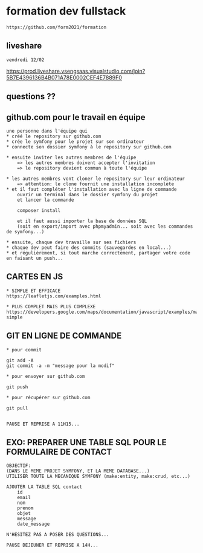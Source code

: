 # formation dev fullstack

    https://github.com/form2021/formation

## liveshare

    vendredi 12/02

https://prod.liveshare.vsengsaas.visualstudio.com/join?5B7E4396136B4B071A78E0002CEF4E7889F0

## questions ??

## github.com pour le travail en équipe

    une personne dans l'équipe qui 
    * créé le repository sur github.com
    * crée le symfony pour le projet sur son ordinateur
    * connecte son dossier symfony à le repository sur github.com

    * ensuite inviter les autres membres de l'équipe
        => les autres membres doivent accepter l'invitation
        => le repository devient commun à toute l'équipe

    * les autres membres vont cloner le repository sur leur ordinateur
        => attention: le clone fournit une installation incomplète
    * et il faut compléter l'installation avec la ligne de commande
        ouvrir un terminal dans le dossier symfony du projet
        et lancer la commande 

        composer install

        et il faut aussi importer la base de données SQL
        (soit en export/import avec phpmyadmin... soit avec les commandes de symfony...)

    * ensuite, chaque dev travaille sur ses fichiers
    * chaque dev peut faire des commits (sauvegardes en local...)
    * et régulièrement, si tout marche correctement, partager votre code en faisant un push...


## CARTES EN JS

    * SIMPLE ET EFFICACE
    https://leafletjs.com/examples.html

    * PLUS COMPLET MAIS PLUS COMPLEXE
    https://developers.google.com/maps/documentation/javascript/examples/marker-simple

## GIT EN LIGNE DE COMMANDE

    * pour commit

    git add -A
    git commit -a -m "message pour la modif"

    * pour envoyer sur github.com

    git push

    * pour récupérer sur github.com

    git pull


    PAUSE ET REPRISE A 11H15...

## EXO: PREPARER UNE TABLE SQL POUR LE FORMULAIRE DE CONTACT

    OBJECTIF:
    (DANS LE MEME PROJET SYMFONY, ET LA MEME DATABASE...)
    UTILISER TOUTE LA MECANIQUE SYMFONY (make:entity, make:crud, etc...)

    AJOUTER LA TABLE SQL contact
        id
        email
        nom
        prenom
        objet
        message
        date_message

    N'HESITEZ PAS A POSER DES QUESTIONS...

    PAUSE DEJEUNER ET REPRISE A 14H...


